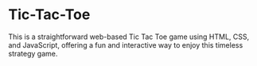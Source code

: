 # Tic-Tac-Toe
This is a straightforward web-based Tic Tac Toe game using HTML, CSS, and JavaScript, offering a fun and interactive way to enjoy this timeless strategy game.
